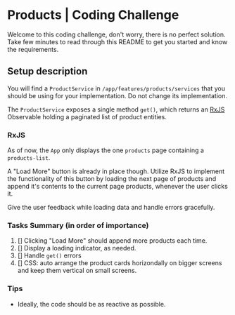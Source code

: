 # Products | Coding Challenge

Welcome to this coding challenge, don't worry, there is no perfect solution.
Take few minutes to read through this README to get you started and know the requirements.

## Setup description

You will find a `ProductService` in `/app/features/products/services`
that you should be using for your implementation. Do not change its implementation.

The `ProductService` exposes a single method `get()`, which returns an 
[RxJS](https://rxjs.dev/) Observable holding a paginated list of product entities.

### RxJS

As of now, the `App` only displays the one `products` page containing a `products-list`.

A "Load More" button is already in place though. Utilize RxJS to implement the functionality of this button
by loading the next page of products and append it's contents to the current page products, whenever the user clicks it.

Give the user feedback while loading data and handle errors gracefully.

### Tasks Summary (in order of importance)

1. [] Clicking "Load More" should append more products each time.
2. [] Display a loading indicator, as needed.
3. [] Handle `get()` errors
4. [] CSS: auto arrange the product cards horizondally on bigger screens and keep them vertical on small screens.

### Tips

- Ideally, the code should be as reactive as possible.